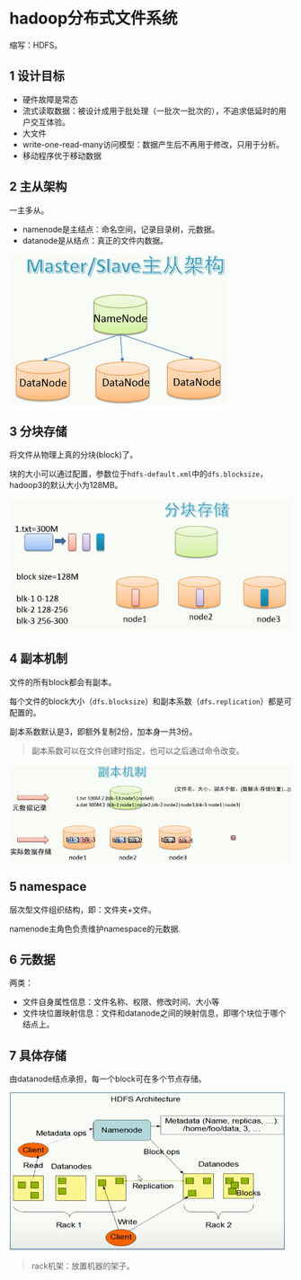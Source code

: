 # hadoop分布式文件系统

缩写：HDFS。

## 1 设计目标

* 硬件故障是常态
* 流式读取数据：被设计成用于批处理（一批次一批次的），不追求低延时的用户交互体验。
* 大文件
* write-one-read-many访问模型：数据产生后不再用于修改，只用于分析。
* 移动程序优于移动数据

## 2 主从架构

一主多从。

* namenode是主结点：命名空间，记录目录树，元数据。
* datanode是从结点：真正的文件内数据。

![](media/1.png)

## 3 分块存储

将文件从物理上真的分块(block)了。

块的大小可以通过配置，参数位于`hdfs-default.xml`中的`dfs.blocksize`，hadoop3的默认大小为128MB。

![](media/2.png)

## 4 副本机制

文件的所有block都会有副本。

每个文件的block大小（`dfs.blocksize`）和副本系数（`dfs.replication`）都是可配置的。

副本系数默认是3，即额外复制2份，加本身一共3份。
>副本系数可以在文件创建时指定，也可以之后通过命令改变。

![](media/3.png)

## 5 namespace

层次型文件组织结构，即：文件夹+文件。

namenode主角色负责维护namespace的元数据.

## 6 元数据

两类：

* 文件自身属性信息：文件名称、权限、修改时间、大小等
* 文件块位置映射信息：文件和datanode之间的映射信息，即哪个块位于哪个结点上。

## 7 具体存储

由datanode结点承担，每一个block可在多个节点存储。

![](media/4.png)

>rack机架：放置机器的架子。

